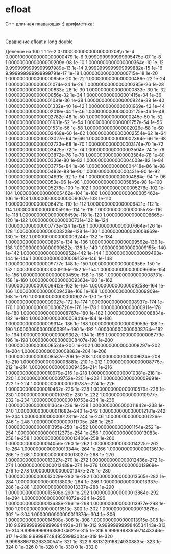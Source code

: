 # efloat
 C++ длинная плавающая :) арифметика!
#

Сравнение efloat и long double

Деление на 100
1 1
1e-2   0.010000000000000000208\n
1e-4   0.00010000000000000000479
1e-6   9.9999999999999995475e-07
1e-8   1.0000000000000000209e-08
1e-10   1.0000000000000000364e-10
1e-12   9.9999999999999997989e-13
1e-14   9.9999999999999999882e-15
1e-16   9.999999999999999791e-17
1e-18   1.0000000000000000715e-18
1e-20   1.0000000000000000956e-20
1e-22   1.0000000000000000486e-22
1e-24   1.0000000000000001074e-24
1e-26   1.0000000000000000385e-26
1e-28   1.0000000000000000833e-28
1e-30   1.0000000000000000833e-30
1e-32   1.000000000000000056e-32
1e-34   1.0000000000000001415e-34
1e-36   1.0000000000000001081e-36
1e-38   1.0000000000000000924e-38
1e-40   1.0000000000000001332e-40
1e-42   1.0000000000000001969e-42
1e-44   1.0000000000000002019e-44
1e-46   1.0000000000000002175e-46
1e-48   1.0000000000000002782e-48
1e-50   1.000000000000000245e-50
1e-52   1.0000000000000001931e-52
1e-54   1.0000000000000001757e-54
1e-56   1.0000000000000001531e-56
1e-58   1.0000000000000002026e-58
1e-60   1.0000000000000002468e-60
1e-62   1.0000000000000002554e-62
1e-64   1.0000000000000003027e-64
1e-66   1.0000000000000002394e-66
1e-68   1.0000000000000002723e-68
1e-70   1.0000000000000003174e-70
1e-72   1.0000000000000003425e-72
1e-74   1.0000000000000003504e-74
1e-76   1.0000000000000003872e-76
1e-78   1.0000000000000003584e-78
1e-80   1.000000000000000336e-80
1e-82   1.0000000000000004003e-82
1e-84   1.0000000000000003775e-84
1e-86   1.0000000000000004418e-86
1e-88   1.000000000000000492e-88
1e-90   1.000000000000000431e-90
1e-92   1.0000000000000004991e-92
1e-94   1.0000000000000004884e-94
1e-96   1.00000000000000053e-96
1e-98   1.0000000000000005885e-98
1e-100   1.0000000000000005276e-100
1e-102   1.0000000000000005276e-102
1e-104   1.0000000000000005462e-104
1e-106   1.0000000000000005462e-106
1e-108   1.0000000000000006067e-108
1e-110   1.0000000000000006421e-110
1e-112   1.0000000000000006421e-112
1e-114   1.0000000000000005916e-114
1e-116   1.0000000000000005578e-116
1e-118   1.0000000000000006459e-118
1e-120   1.0000000000000006665e-120
1e-122   1.000000000000000731e-122
1e-124   1.000000000000000773e-124
1e-126   1.0000000000000007664e-126
1e-128   1.0000000000000008228e-128
1e-130   1.0000000000000008869e-130
1e-132   1.0000000000000009244e-132
1e-134   1.0000000000000008951e-134
1e-136   1.0000000000000009562e-136
1e-138   1.0000000000000009622e-138
1e-140   1.0000000000000009155e-140
1e-142   1.000000000000000952e-142
1e-144   1.0000000000000009463e-144
1e-146   1.0000000000000009152e-146
1e-148   1.0000000000000009777e-148
1e-150   1.000000000000000956e-150
1e-152   1.0000000000000009136e-152
1e-154   1.0000000000000009666e-154
1e-156   1.0000000000000009459e-156
1e-158   1.0000000000000008731e-158
1e-160   1.0000000000000009363e-160
1e-162   1.0000000000000009412e-162
1e-164   1.0000000000000009258e-164
1e-166   1.0000000000000009438e-166
1e-168   1.0000000000000009909e-168
1e-170   1.0000000000000009027e-170
1e-172   1.0000000000000009027e-172
1e-174   1.0000000000000008937e-174
1e-176   1.0000000000000008726e-176
1e-178   1.000000000000000911e-178
1e-180   1.0000000000000008767e-180
1e-182   1.0000000000000008834e-182
1e-184   1.0000000000000008416e-184
1e-186   1.0000000000000009314e-186
1e-188   1.0000000000000009059e-188
1e-190   1.000000000000000891e-190
1e-192   1.0000000000000008754e-192
1e-194   1.0000000000000009302e-194
1e-196   1.0000000000000008779e-196
1e-198   1.0000000000000008407e-198
1e-200   1.0000000000000008524e-200
1e-202   1.0000000000000008297e-202
1e-204   1.0000000000000008863e-204
1e-206   1.0000000000000008587e-206
1e-208   1.0000000000000009624e-208
1e-210   1.0000000000000008881e-210
1e-212   1.0000000000000008776e-212
1e-214   1.0000000000000009435e-214
1e-216   1.0000000000000010079e-216
1e-218   1.0000000000000010381e-218
1e-220   1.0000000000000009752e-220
1e-222   1.0000000000000009691e-222
1e-224   1.0000000000000009787e-224
1e-226   1.0000000000000010462e-226
1e-228   1.0000000000000010579e-228
1e-230   1.0000000000000010762e-230
1e-232   1.0000000000000010977e-232
1e-234   1.0000000000000010753e-234
1e-236   1.0000000000000011364e-236
1e-238   1.0000000000000011842e-238
1e-240   1.0000000000000011682e-240
1e-242   1.0000000000000012181e-242
1e-244   1.0000000000000012311e-244
1e-246   1.000000000000001226e-246
1e-248   1.0000000000000011705e-248
1e-250   1.0000000000000011395e-250
1e-252   1.000000000000001154e-252
1e-254   1.0000000000000012373e-254
1e-256   1.0000000000000013083e-256
1e-258   1.0000000000000013406e-258
1e-260   1.0000000000000014056e-260
1e-262   1.0000000000000014225e-262
1e-264   1.0000000000000013344e-264
1e-266   1.0000000000000013619e-266
1e-268   1.0000000000000013027e-268
1e-270   1.0000000000000013027e-270
1e-272   1.0000000000000012436e-272
1e-274   1.0000000000000012488e-274
1e-276   1.0000000000000012969e-276
1e-278   1.000000000000001347e-278
1e-280   1.0000000000000013029e-280
1e-282   1.0000000000000013565e-282
1e-284   1.0000000000000013803e-284
1e-286   1.0000000000000013337e-286
1e-288   1.0000000000000013337e-288
1e-290   1.0000000000000013508e-290
1e-292   1.0000000000000013864e-292
1e-294   1.0000000000000014072e-294
1e-296   1.0000000000000013638e-296
1e-298   1.0000000000000013977e-298
1e-300   1.0000000000000013513e-300
1e-302   1.0000000000000013876e-302
1e-304   1.0000000000000013876e-304
1e-306   1.0000000000000014508e-306
1e-308   1.0000000000000013915e-308
1e-310   9.9999999999999694493e-311
1e-312   9.9999999999846534143e-313
1e-314   9.9999999996388074622e-315
1e-316   9.9999998365971443346e-317
1e-318   9.9999874849559983034e-319
1e-320   9.9998886718268300541e-321
1e-322   9.8813129168249308835e-323
1e-324   0
1e-326   0
1e-328   0
1e-330   0
1e-332   0
